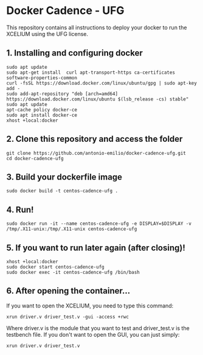 # Docker Cadence - UFG
This repository contains all instructions to deploy your docker to run the XCELIUM using the UFG license.

## 1. Installing and configuring docker
```
sudo apt update
sudo apt-get install  curl apt-transport-https ca-certificates software-properties-common
curl -fsSL https://download.docker.com/linux/ubuntu/gpg | sudo apt-key add -
sudo add-apt-repository "deb [arch=amd64] https://download.docker.com/linux/ubuntu $(lsb_release -cs) stable"
sudo apt update
apt-cache policy docker-ce
sudo apt install docker-ce
xhost +local:docker
```

## 2. Clone this repository and access the folder
```
git clone https://github.com/antonio-emilio/docker-cadence-ufg.git
cd docker-cadence-ufg
```
## 3. Build your dockerfile image
```
sudo docker build -t centos-cadence-ufg .
```
## 4. Run!
```
sudo docker run -it --name centos-cadence-ufg -e DISPLAY=$DISPLAY -v /tmp/.X11-unix:/tmp/.X11-unix centos-cadence-ufg
```

## 5. If you want to run later again (after closing)!
```
xhost +local:docker
sudo docker start centos-cadence-ufg
sudo docker exec -it centos-cadence-ufg /bin/bash
```

## 6. After opening the container...

If you want to open the XCELIUM, you need to type this command:

```
xrun driver.v driver_test.v -gui -access +rwc
```

Where driver.v is the module that you want to test and driver_test.v is the testbench file. 
If you don't want to open the GUI, you can just simply:

```
xrun driver.v driver_test.v
```



